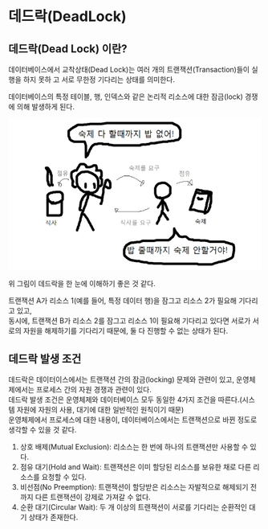 # 데드락(DeadLock)

## 데드락(Dead Lock) 이란?

데이터베이스에서 교착상태(Dead Lock)는 여러 개의 트랜잭션(Transaction)들이 실행을 하지 못하
고 서로 무한정 기다리는 상태를 의미한다. 

데이터베이스의 특정 테이블, 행, 인덱스와 같은 논리적 리소스에 대한 잠금(lock) 경쟁에 의해 발생하게 된다.

![image](../images/img.png)

위 그림이 데드락을 한 눈에 이해하기 좋은 것 같다.

트랜잭션 A가 리소스 1(예를 들어, 특정 데이터 행)을 잠그고 리소스 2가 필요해 기다리고 있고,  
동시에, 트랜잭션 B가 리소스 2를 잠그고 리소스 1이 필요해 기다리고 있다면
서로가 서로의 자원을 해제하기를 기다리기 때문에, 둘 다 진행할 수 없는 상태가 된다.


## 데드락 발생 조건

데드락은 데이터이스에서는 트랜잭션 간의 잠금(locking) 문제와 관련이 있고, 운영체제에서는 프로세스 간의 자원 경쟁과 관련이 있다.  
데드락 발생 조건은 운영체제와 데이터베이스 모두 동일한 4가지 조건을 따른다.(시스템 자원에 자원의 사용, 대기에 대한 일반적인 원칙이기 때문)  
운영체제에서 프로세스에 대한 내용이, 데이터베이스에서는 트랜잭션으로 바뀐 정도로 생각할 수 있을 것 같다.

1. 상호 배제(Mutual Exclusion): 리소스는 한 번에 하나의 트랜잭션만 사용할 수 있다.
2. 점유 대기(Hold and Wait): 트랜잭션은 이미 할당된 리소스를 보유한 채로 다른 리소스를 요청할 수 있다.
3. 비선점(No Preemption): 트랜잭션이 할당받은 리소스는 자발적으로 해제되기 전까지 다른 트랜잭션이 강제로 가져갈 수 없다.
4. 순환 대기(Circular Wait): 두 개 이상의 트랜잭션이 서로를 기다리는 순환적인 대기 상태가 존재한다.







